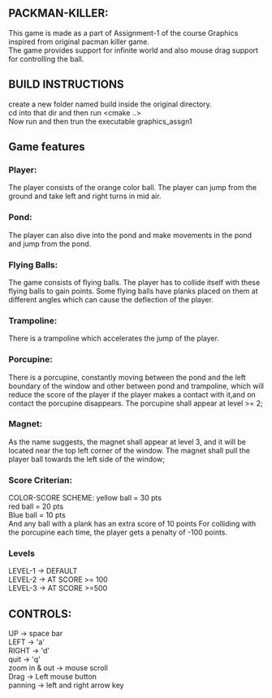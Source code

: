 ## PACKMAN-KILLER:
This game is made as a part of Assignment-1 of the course Graphics inspired from original pacman killer game.  
The game provides support for infinite world and also mouse drag support for controlling the ball.
## BUILD INSTRUCTIONS
create a new folder named build inside the original directory.  
cd into that dir and then run <cmake ..>  
Now run <make> and then trun the executable graphics_assgn1 

## Game features
### Player:
The player consists of the orange color ball.
The player can jump from the ground and take left and right turns in mid air.

### Pond:
The player can also dive into the pond and make movements in the pond and jump from the pond.

### Flying Balls:
The game consists of flying balls.
The player has to collide itself with these flying balls to gain points.
Some flying balls have planks placed on them at different angles which can cause the deflection of the player.

### Trampoline:
There is a trampoline which accelerates the jump of the player.

### Porcupine:
There is a porcupine, constantly moving between the pond and the left boundary of the window and other between pond and trampoline,
which will reduce the score of the player if the player makes a contact with it,and on contact the porcupine disappears.
The porcupine shall appear at level >= 2;
### Magnet:
As the name suggests, the magnet shall appear at level 3, and it will be located near the top left corner of the window.
The magnet shall pull the player ball towards the left side of the window;

### Score Criterian:
COLOR-SCORE SCHEME:
yellow ball = 30 pts  
red ball = 20 pts  
Blue ball = 10 pts  
And any ball with a plank has an extra score of 10 points
For colliding with the porcupine each time, the player gets a penalty of -100 points.

### Levels
LEVEL-1 -> DEFAULT  
LEVEL-2 -> AT SCORE >= 100  
LEVEL-3 -> AT SCORE >=500

## CONTROLS:
UP    -> space bar  
LEFT  -> 'a'  
RIGHT -> 'd'  
quit  -> 'q'  
zoom in & out -> mouse scroll  
Drag -> Left mouse button  
panning -> left and right arrow key

